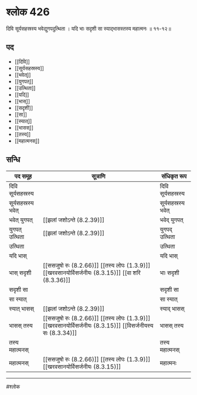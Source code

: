 # श्लोक 426

दिवि सूर्यसहस्रस्य भवेद्युगपदुत्थिता ।
यदि भाः सदृशी सा स्याद्भासस्तस्य महात्मनः ॥ ११-१२॥


## पद 

- [[दिवि]]
- [[सूर्यसहस्रस्य]]
- [[भवेत्]]
- [[युगपत्]]
- [[उत्थिता]]
- [[यदि]]
- [[भास्]]
- [[सदृशी]]
- [[सा]]
- [[स्यात्]]
- [[भासस्]]
- [[तस्य]]
- [[महात्मनस्]]

## सन्धि

| पद समूह | सूत्राणि | संधिकृत रूप |
| ----- | ----- | ----- |
| दिवि सूर्यसहस्रस्य |  | दिवि सूर्यसहस्रस्य |
| सूर्यसहस्रस्य भवेत् |  | सूर्यसहस्रस्य भवेत् |
| भवेत् युगपत् |  [[झलां जशोऽन्ते (8.2.39)]] | भवेद् युगपत् |
| युगपत् उत्थिता |  [[झलां जशोऽन्ते (8.2.39)]] | युगपद् उत्थिता |
| उत्थिता |  | उत्थिता |
| यदि भास् |  | यदि भास् |
| भास् सदृशी |  [[ससजुषो रुः (8.2.66)]] [[तस्य लोपः (1.3.9)]] [[खरवसानयोर्विसर्जनीयः (8.3.15)]] [[वा शरि (8.3.36)]] | भाः सदृशी |
| सदृशी सा |  | सदृशी सा |
| सा स्यात् |  | सा स्यात् |
| स्यात् भासस् |  [[झलां जशोऽन्ते (8.2.39)]] | स्याद् भासस् |
| भासस् तस्य |  [[ससजुषो रुः (8.2.66)]] [[तस्य लोपः (1.3.9)]] [[खरवसानयोर्विसर्जनीयः (8.3.15)]] [[विसर्जनीयस्य सः (8.3.34)]] | भासस् तस्य |
| तस्य महात्मनस् |  | तस्य महात्मनस् |
| महात्मनस् |  [[ससजुषो रुः (8.2.66)]] [[तस्य लोपः (1.3.9)]] [[खरवसानयोर्विसर्जनीयः (8.3.15)]] | महात्मनः |


---

#श्लोक